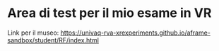 # Area di test per il mio esame in VR

Link per il museo: https://univaq-rva-xrexperiments.github.io/aframe-sandbox/student/RF/index.html
